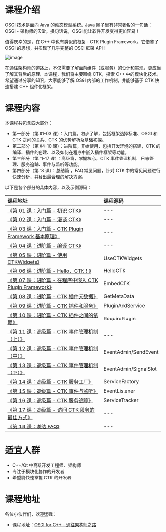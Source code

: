 # 课程介绍

OSGI 技术是面向 Java 的动态模型系统。Java 圈子里有非常著名的一句话：OSGI - 架构师的天堂。换句话说，OSGI 能让软件开发变得更加容易！

值得庆幸的是，在 C++ 中也有类似的框架 - CTK Plugin Framework。它借鉴了 OSGI 的思想，并实现了几乎完整的 OSGI 框架 API！

![image](https://raw.githubusercontent.com/Waleon/CTK/master/CTK.png)

在通往架构师的道路上，不仅需要了解面向组件（或服务）的设计和实现，更应当了解其背后的原理。本课程，我们将主要围绕 CTK，探索 C++ 中的模块化技术。希望通过分享的知识，大家能够了解 OSGI 内部的工作机制，并能够基于 CTK 快速搭建 C++ 组件化框架。

# 课程内容

本课程共包含四大部分：

- 第一部分（第 01-03 课）：入门篇，初步了解，包括框架选择标准、OSGI 和 CTK 之间的关系、CTK 的优势解析及基础初探。
- 第二部分（第 04-10 课）：进阶篇，开始使用，包括开发环境的搭建，CTK 的编译、插件的创建、以及如何在程序中嵌入插件框架等功能。
- 第三部分（第 11-17 课）：高级篇，掌握核心，CTK 事件管理机制、日志管理、服务追踪、事件与监听等功能。
- 第四部分（第 18 课）：总结篇 ，FAQ 常见问题，针对 CTK 中的常见问题进行快速分析，并给出最合理的解决方案。

以下是各个部分的具体内容，以及示例源码：

课程地址 | 课程源码
:--- | :---
[《第 01 课：入门篇 - 初识 CTK》](http://gitbook.cn/gitchat/column/5ad02029f8164454a34a089b/topic/5ad03d99f8164454a34a12b1) | ---
[《第 02 课：入门篇 - 漫谈 CTK》](http://gitbook.cn/gitchat/column/5ad02029f8164454a34a089b/topic/5ad041adf8164454a34a13c0) | ---
[《第 03 课：入门篇 - CTK Plugin Framework 基本原理》](http://gitbook.cn/gitchat/column/5ad02029f8164454a34a089b/topic/5ad04402f8164454a34a148a) | ---
[《第 04 课：进阶篇 - 编译 CTK》](http://gitbook.cn/gitchat/column/5ad02029f8164454a34a089b/topic/5ad04605f8164454a34a152e) | ---
[《第 05 课：进阶篇 - 使用 CTKWidgets》](http://gitbook.cn/gitchat/column/5ad02029f8164454a34a089b/topic/5ad046dff8164454a34a1582) | UseCTKWidgets
[《第 06 课：进阶篇 - Hello，CTK！》](http://gitbook.cn/gitchat/column/5ad02029f8164454a34a089b/topic/5ad047cbf8164454a34a15cb) | HelloCTK
[《第 07 课：进阶篇 - 在程序中嵌入 CTK Plugin Framework》](http://gitbook.cn/gitchat/column/5ad02029f8164454a34a089b/topic/5ad04887f8164454a34a1624) | EmbedCTK
[《第 08 课：进阶篇 - CTK 插件元数据》](http://gitbook.cn/gitchat/column/5ad02029f8164454a34a089b/topic/5ad050eff8164454a34a194f) | GetMetaData
[《第 09 课：进阶篇 - CTK 插件和服务》](http://gitbook.cn/gitchat/column/5ad02029f8164454a34a089b/topic/5ad05118f8164454a34a1965) | PluginAndService
[《第 10 课：进阶篇 - CTK 插件之间的依赖》](http://gitbook.cn/gitchat/column/5ad02029f8164454a34a089b/topic/5ad05132f8164454a34a196c) | RequirePlugin
[《第 11 课：高级篇 - CTK 事件管理机制（上）》](http://gitbook.cn/gitchat/column/5ad02029f8164454a34a089b/topic/5ad0521bf8164454a34a19c4) | ---
[《第 12 课：高级篇 - CTK 事件管理机制（中）》](http://gitbook.cn/gitchat/column/5ad02029f8164454a34a089b/topic/5ad05231f8164454a34a19c9) | EventAdmin/SendEvent
[《第 13 课：高级篇 - CTK 事件管理机制（下）》](http://gitbook.cn/gitchat/column/5ad02029f8164454a34a089b/topic/5af3e5fa38c1ac1d8df9bfef) | EventAdmin/SignalSlot
[《第 14 课：高级篇 - CTK 服务工厂》](http://gitbook.cn/gitchat/column/5ad02029f8164454a34a089b/topic/5ad0524af8164454a34a19cf) | ServiceFactory
[《第 15 课：高级篇 - CTK 事件与监听》](http://gitbook.cn/gitchat/column/5ad02029f8164454a34a089b/topic/5ad05289f8164454a34a19f5) | EventListener
[《第 16 课：高级篇 - CTK 服务追踪》](http://gitbook.cn/gitchat/column/5ad02029f8164454a34a089b/topic/5ad06843f8164454a34a22dd) | ServiceTracker
[《第 17 课：高级篇 - 访问 CTK 服务的最佳方式》](http://gitbook.cn/gitchat/column/5ad02029f8164454a34a089b/topic/5ad0685bf8164454a34a22e3) | ---
[《第 18 课：总结 FAQ》](http://gitbook.cn/gitchat/column/5ad02029f8164454a34a089b/topic/5ad06871f8164454a34a22ee) | ---

# 适宜人群

- C++/Qt 中高级开发工程师、架构师
- 专注于模块化协作的开发者
- 希望能快速掌握 CTK 的开发者

# 课程地址

各位小伙伴们，欢迎猛戳：

- 课程地址：[OSGI for C++ - 通往架构师之路](http://gitbook.cn/gitchat/column/5ad02029f8164454a34a089b)
